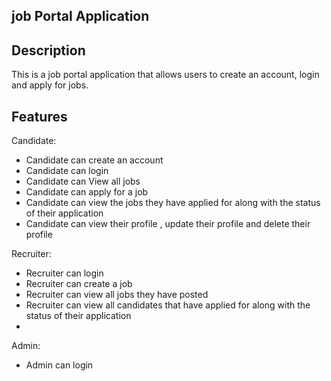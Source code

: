 ## job Portal Application

## Description

This is a job portal application that allows users to create an account, login and apply for jobs.

## Features

Candidate:

- Candidate can create an account
- Candidate can login
- Candidate can View all jobs
- Candidate can apply for a job
- Candidate can view the jobs they have applied for along with the status of their application
- Candidate can view their profile , update their profile and delete their profile


Recruiter:

- Recruiter can login
- Recruiter can create a job
- Recruiter can view all jobs they have posted
- Recruiter can view all candidates that have applied for along with the status of their application
- 





Admin:

- Admin can login




